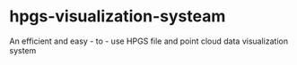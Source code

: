 # hpgs-visualization-systeam
An efficient and easy - to - use HPGS file and point cloud data visualization system
